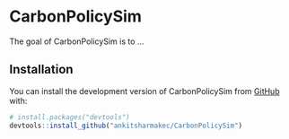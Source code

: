 
<!-- README.md is generated from README.Rmd. Please edit that file -->

# CarbonPolicySim

<!-- badges: start -->
<!-- badges: end -->

The goal of CarbonPolicySim is to …

## Installation

You can install the development version of CarbonPolicySim from
[GitHub](https://github.com/) with:

``` r
# install.packages("devtools")
devtools::install_github("ankitsharmakec/CarbonPolicySim")
```
